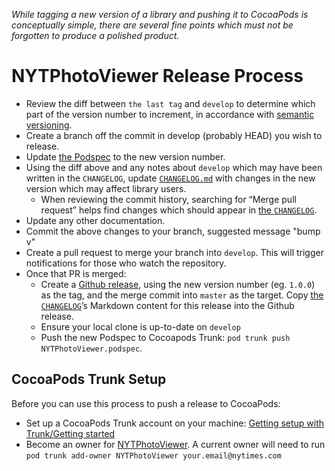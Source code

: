 _While tagging a new version of a library and pushing it to CocoaPods is conceptually simple, there are several fine points which must not be forgotten to produce a polished product._

# NYTPhotoViewer Release Process

- Review the diff between `the last tag` and `develop` to determine which part of the version number to increment, in accordance with [semantic versioning](http://semver.org/).
- Create a branch off the commit in develop (probably HEAD) you wish to release.
- Update [the Podspec](https://github.com/NYTimes/NYTPhotoViewer/blob/develop/NYTPhotoViewer.podspec) to the new version number.
- Using the diff above and any notes about `develop` which may have been written in the `CHANGELOG`, update [`CHANGELOG.md`](https://github.com/NYTimes/NYTPhotoViewer/blob/develop/CHANGELOG.md) with changes in the new version which may affect library users.
	- When reviewing the commit history, searching for “Merge pull request” helps find changes which should appear in [the `CHANGELOG`](https://github.com/NYTimes/NYTPhotoViewer/blob/develop/CHANGELOG.md).
- Update any other documentation.
- Commit the above changes to your branch, suggested message "bump v<new version>"
- Create a pull request to merge your branch into `develop`. This will trigger notifications for those who watch the repository.
- Once that PR is merged:
    - Create a [Github release](https://github.com/NYTimes/NYTPhotoViewer/releases), using the new version number (eg. `1.0.0`) as the tag, and the merge commit into `master` as the target. Copy [the `CHANGELOG`](https://raw.githubusercontent.com/NYTimes/NYTPhotoViewer/develop/CHANGELOG.md)’s Markdown content for this release into the Github release.
    - Ensure your local clone is up-to-date on `develop`
    - Push the new Podspec to Cocoapods Trunk: `pod trunk push NYTPhotoViewer.podspec`.

## CocoaPods Trunk Setup

Before you can use this process to push a release to CocoaPods:

- Set up a CocoaPods Trunk account on your machine: [Getting setup with Trunk/Getting started](https://guides.cocoapods.org/making/getting-setup-with-trunk.html#getting-started)
- Become an owner for [NYTPhotoViewer](https://cocoapods.org/pods/NYTPhotoViewer). A current owner will need to run `pod trunk add-owner NYTPhotoViewer your.email@nytimes.com`
